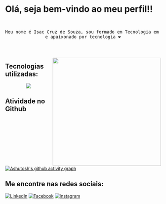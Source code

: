# Olá, seja bem-vindo ao meu perfil!!

<pre>
 
<p align="center">Meu nome é Isac Cruz de Souza, sou formado em Tecnologia em Análise e Desenvolvimento de Sistemas
e apaixonado por tecnologia ❤️</p>
 
</pre>

<img align="right" width="350" src="https://i2.wp.com/allhtaccess.info/wp-content/uploads/2018/03/programming.gif?fit=1281%2C716&ssl=1" />

## Tecnologias utilizadas:

<div align="center">
	
<img align="center" src="https://github-readme-stats.vercel.app/api/top-langs/?username=isaccsz&theme=dracula&hide_langs_below=1" />

</div>

## Atividade no Github

[![Ashutosh's github activity graph](https://github-readme-activity-graph.vercel.app/graph?username=isaccsz)](https://github.com/ashutosh00710/github-readme-activity-graph)


## Me encontre nas redes sociais:

[![LinkedIn](https://img.shields.io/badge/LinkedIn-000?style=for-the-badge&logo=linkedin&logoColor=0E76A8)](https://www.linkedin.com/in/isacsz/)
[![Facebook](https://img.shields.io/badge/Facebook-000?style=for-the-badge&logo=facebook)](https://www.facebook.com/isac.cruz.359/)
[![Instagram](https://img.shields.io/badge/Instagram-000?style=for-the-badge&logo=instagram)](https://www.instagram.com/_isacsz/)
